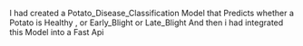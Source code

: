 I had created a Potato_Disease_Classification Model that Predicts whether a Potato is Healthy , or Early_Blight or Late_Blight
And then i had integrated this Model into a Fast Api
